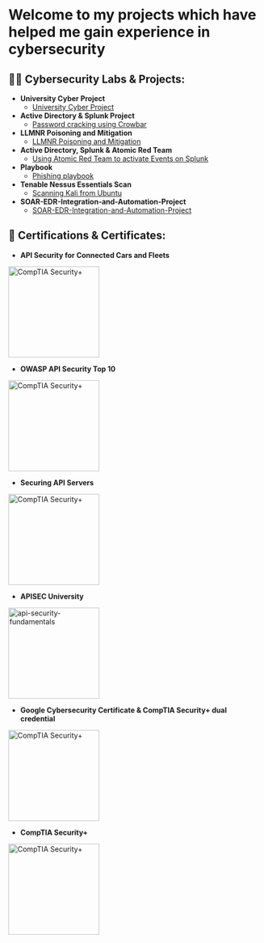 <h1>Welcome to my projects which have helped me gain experience in cybersecurity<br/> 



<h2>👨‍💻 Cybersecurity Labs & Projects:</h2>

- <b>University Cyber Project</b>
  - [University Cyber Project](https://github.com/Maunton/University-Cyber-Project)
- <b>Active Directory & Splunk Project</b>
  - [Password cracking using Crowbar](https://github.com/Maunton/Active-Directory-Splunk)
- <b>LLMNR Poisoning and Mitigation</b>
  - [LLMNR Poisoning and Mitigation](https://github.com/Maunton/Active-Directory-Splunk-2)
- <b>Active Directory, Splunk & Atomic Red Team</b>
  - [Using Atomic Red Team to activate Events on Splunk](https://github.com/Maunton/ActiveDirectory-Splunk-Atomic_Red_Team)
- <b>Playbook</b>
  - [Phishing playbook](https://github.com/Maunton/Phishing-Playbook)
- <b>Tenable Nessus Essentials Scan</b>
  - [Scanning Kali from Ubuntu](https://github.com/Maunton/Nessus-Scan)
- <b>SOAR-EDR-Integration-and-Automation-Project</b>
  - [SOAR-EDR-Integration-and-Automation-Project](https://github.com/Maunton/SOAR-EDR-Integration-and-Automation-Project)
  
 
<h2>📃 Certifications & Certificates:</h2>

  - <b>API Security for Connected Cars and Fleets</b>
  <img width="180" alt="CompTIA Security+" src="https://images.credly.com/size/680x680/images/f5ceb8aa-9080-4abb-8fb5-83f2f0c5cbd9/image.png">

  - <b>OWASP API Security Top 10</b>
  <img width="180" alt="CompTIA Security+" src="https://images.credly.com/size/680x680/images/66fb5b06-7caf-4b23-a0c3-d262ba57e3c2/image.png">

  - <b>Securing API Servers</b>
  <img width="180" alt="CompTIA Security+" src="https://images.credly.com/size/680x680/images/71296528-e07b-44af-b5cd-7723599793cf/image.png">

  - <b>APISEC University</b>
  <img width="180" alt="api-security-fundamentals" src="https://github.com/Maunton/Maunton/assets/148402281/72b2e390-2d63-423e-acf1-c7e54f406bbb">

   - <b>Google Cybersecurity Certificate & CompTIA Security+ dual credential</b>
  <img width="180" alt="CompTIA Security+" src="https://images.credly.com/size/680x680/images/8630f885-621e-420a-bdb5-11fe53d1caf6/image.png">


  - <b>CompTIA Security+</b>
  <img width="180" alt="CompTIA Security+" src="https://imgur.com/KmpF1Wp.png">
<!--
**maunton/maunton** is a ✨ _special_ ✨ repository because its `README.md` (this file) appears on your GitHub profile.
Here are some ideas to get you started:

- 🔭 I’m currently working on ...
- 🌱 I’m currently learning ...
- 👯 I’m looking to collaborate on ...
- 🤔 I’m looking for help with ...
- 💬 Ask me about ...
- 📫 How to reach me: ...
- 😄 Pronouns: ...
- ⚡ Fun fact: ...
-->
